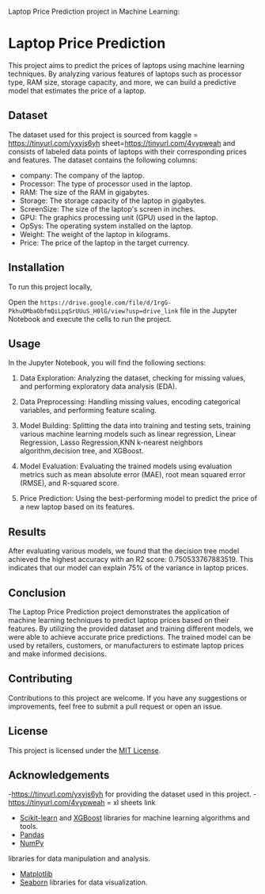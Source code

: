  Laptop Price Prediction project in Machine Learning:

# Laptop Price Prediction

This project aims to predict the prices of laptops using machine learning techniques. By analyzing various features of laptops such as processor type, RAM size, storage capacity, and more, we can build a predictive model that estimates the price of a laptop.

## Dataset

The dataset used for this project is sourced from kaggle = https://tinyurl.com/yxyjs6yh  sheet=https://tinyurl.com/4vypweah and consists of labeled data points of laptops with their corresponding prices and features. The dataset contains the following columns:

- company: The company of the laptop.
- Processor: The type of processor used in the laptop.
- RAM: The size of the RAM in gigabytes.
- Storage: The storage capacity of the laptop in gigabytes.
- ScreenSize: The size of the laptop's screen in inches.
- GPU: The graphics processing unit (GPU) used in the laptop.
- OpSys: The operating system installed on the laptop.
- Weight: The weight of the laptop in kilograms.
- Price: The price of the laptop in the target currency.

## Installation

To run this project locally, 

Open the `https://drive.google.com/file/d/1rgG-PkhuOMbaObfmQiLpqSrUUuS_H0lG/view?usp=drive_link` file in the Jupyter Notebook and execute the cells to run the project.

## Usage

In the Jupyter Notebook, you will find the following sections:

1. Data Exploration: Analyzing the dataset, checking for missing values, and performing exploratory data analysis (EDA).

2. Data Preprocessing: Handling missing values, encoding categorical variables, and performing feature scaling.

3. Model Building: Splitting the data into training and testing sets, training various machine learning models such as linear regression, Linear Regression, Lasso Regression,KNN k-nearest neighbors algorithm,decision tree, and XGBoost.

4. Model Evaluation: Evaluating the trained models using evaluation metrics such as mean absolute error (MAE), root mean squared error (RMSE), and R-squared score.

5. Price Prediction: Using the best-performing model to predict the price of a new laptop based on its features.

## Results

After evaluating various models, we found that the decision tree model achieved the highest accuracy with an R2 score: 0.750533767883519. This indicates that our model can explain 75% of the variance in laptop prices.

## Conclusion

The Laptop Price Prediction project demonstrates the application of machine learning techniques to predict laptop prices based on their features. By utilizing the provided dataset and training different models, we were able to achieve accurate price predictions. The trained model can be used by retailers, customers, or manufacturers to estimate laptop prices and make informed decisions.

## Contributing

Contributions to this project are welcome. If you have any suggestions or improvements, feel free to submit a pull request or open an issue.

## License

This project is licensed under the [MIT License](LICENSE).

## Acknowledgements

-https://tinyurl.com/yxyjs6yh  for providing the dataset used in this project.
-https://tinyurl.com/4vypweah = xl sheets link
- [Scikit-learn](https://scikit-learn.org/) and [XGBoost](https://xgboost.readthedocs.io/) libraries for machine learning algorithms and tools.
- [Pandas](https://pandas.pydata.org/) 
- [NumPy](https://numpy.org/)

 libraries for data manipulation and analysis.
- [Matplotlib](https://matplotlib.org/) 
- [Seaborn](https://seaborn.pydata.org/) libraries for data visualization.
